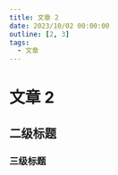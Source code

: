 ```yaml
---
title: 文章 2
date: 2023/10/02 00:00:00
outline: [2, 3]
tags: 
  - 文章
---
```


# 文章 2

## 二级标题

### 三级标题